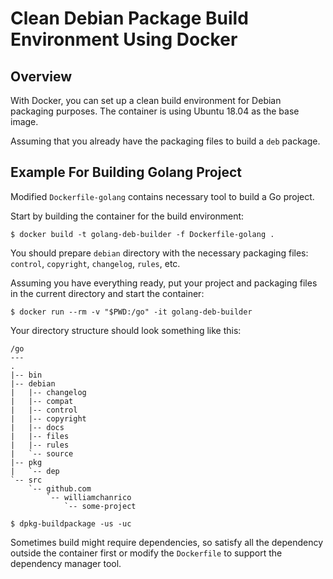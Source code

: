 # Clean Debian Package Build Environment Using Docker

## Overview

With Docker, you can set up a clean build environment for Debian
packaging purposes. The container is using Ubuntu 18.04 as the base image.

Assuming that you already have the packaging files to build a `deb` package.

## Example For Building Golang Project

Modified `Dockerfile-golang` contains necessary tool to build a Go project.

Start by building the container for the build environment:

`$ docker build -t golang-deb-builder -f Dockerfile-golang .`

You should prepare `debian` directory with the necessary
packaging files: `control`, `copyright`, `changelog`, `rules`, etc.

Assuming you have everything ready, put your project and packaging files in
the current directory and start the container:

`$ docker run --rm -v "$PWD:/go" -it golang-deb-builder`

Your directory structure should look something like this:
```
/go
---
.
|-- bin
|-- debian
|   |-- changelog
|   |-- compat
|   |-- control
|   |-- copyright
|   |-- docs
|   |-- files
|   |-- rules
|   `-- source
|-- pkg
|   `-- dep
`-- src
    `-- github.com
        `-- williamchanrico
            `-- some-project
```

`$ dpkg-buildpackage -us -uc`

Sometimes build might require dependencies, so satisfy all the dependency outside
the container first or modify the `Dockerfile` to support the dependency manager tool.